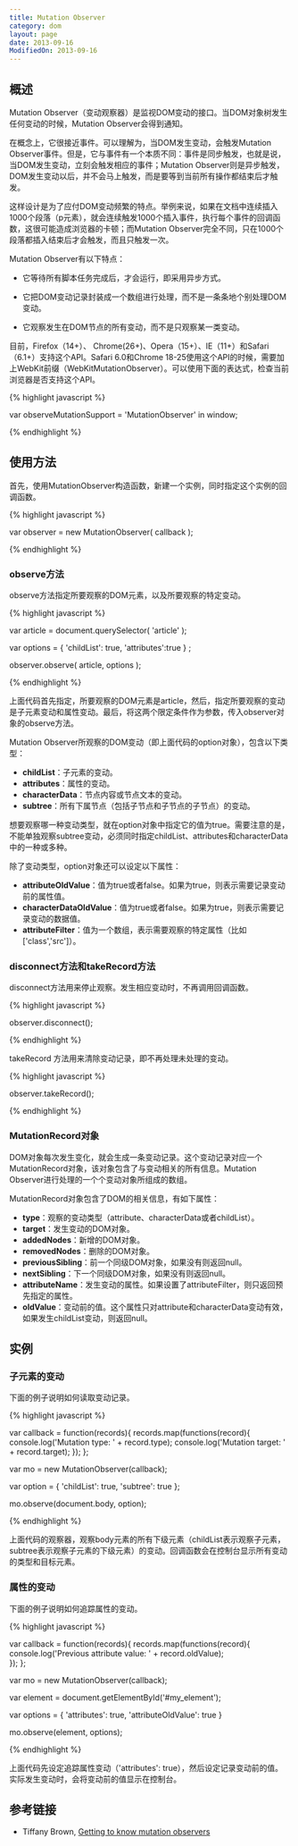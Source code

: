 ```yaml
---
title: Mutation Observer
category: dom
layout: page
date: 2013-09-16
ModifiedOn: 2013-09-16
---
```


## 概述

Mutation Observer（变动观察器）是监视DOM变动的接口。当DOM对象树发生任何变动的时候，Mutation Observer会得到通知。

在概念上，它很接近事件。可以理解为，当DOM发生变动，会触发Mutation Observer事件。但是，它与事件有一个本质不同：事件是同步触发，也就是说，当DOM发生变动，立刻会触发相应的事件；Mutation Observer则是异步触发，DOM发生变动以后，并不会马上触发，而是要等到当前所有操作都结束后才触发。

这样设计是为了应付DOM变动频繁的特点。举例来说，如果在文档中连续插入1000个段落（p元素），就会连续触发1000个插入事件，执行每个事件的回调函数，这很可能造成浏览器的卡顿；而Mutation Observer完全不同，只在1000个段落都插入结束后才会触发，而且只触发一次。

Mutation Observer有以下特点：

- 它等待所有脚本任务完成后，才会运行，即采用异步方式。

- 它把DOM变动记录封装成一个数组进行处理，而不是一条条地个别处理DOM变动。

- 它观察发生在DOM节点的所有变动，而不是只观察某一类变动。

目前，Firefox（14+）、 Chrome(26+)、Opera（15+）、IE（11+）和Safari（6.1+）支持这个API。Safari 6.0和Chrome 18-25使用这个API的时候，需要加上WebKit前缀（WebKitMutationObserver）。可以使用下面的表达式，检查当前浏览器是否支持这个API。

{% highlight javascript %}

var observeMutationSupport = 'MutationObserver' in window;

{% endhighlight %}

## 使用方法

首先，使用MutationObserver构造函数，新建一个实例，同时指定这个实例的回调函数。

{% highlight javascript %}

var observer = new MutationObserver( callback );

{% endhighlight %}

### observe方法

observe方法指定所要观察的DOM元素，以及所要观察的特定变动。

{% highlight javascript %}

var article = document.querySelector( 'article' );

var  options = {
    'childList': true,
    'attributes':true
} ;

observer.observe( article, options );

{% endhighlight %}

上面代码首先指定，所要观察的DOM元素是article，然后，指定所要观察的变动是子元素变动和属性变动。最后，将这两个限定条件作为参数，传入observer对象的observe方法。

Mutation Observer所观察的DOM变动（即上面代码的option对象），包含以下类型：

- **childList**：子元素的变动。
- **attributes**：属性的变动。
- **characterData**：节点内容或节点文本的变动。
- **subtree**：所有下属节点（包括子节点和子节点的子节点）的变动。

想要观察哪一种变动类型，就在option对象中指定它的值为true。需要注意的是，不能单独观察subtree变动，必须同时指定childList、attributes和characterData中的一种或多种。

除了变动类型，option对象还可以设定以下属性：

- **attributeOldValue**：值为true或者false。如果为true，则表示需要记录变动前的属性值。
- **characterDataOldValue**：值为true或者false。如果为true，则表示需要记录变动的数据值。
- **attributeFilter**：值为一个数组，表示需要观察的特定属性（比如['class','src']）。

### disconnect方法和takeRecord方法

disconnect方法用来停止观察。发生相应变动时，不再调用回调函数。

{% highlight javascript %}

observer.disconnect();
		
{% endhighlight %}

takeRecord 方法用来清除变动记录，即不再处理未处理的变动。

{% highlight javascript %}

observer.takeRecord();
		
{% endhighlight %}

### MutationRecord对象

DOM对象每次发生变化，就会生成一条变动记录。这个变动记录对应一个MutationRecord对象，该对象包含了与变动相关的所有信息。Mutation Observer进行处理的一个个变动对象所组成的数组。

MutationRecord对象包含了DOM的相关信息，有如下属性：

- **type**：观察的变动类型（attribute、characterData或者childList）。
- **target**：发生变动的DOM对象。
- **addedNodes**：新增的DOM对象。
- **removedNodes**：删除的DOM对象。
- **previousSibling**：前一个同级DOM对象，如果没有则返回null。
- **nextSibling**：下一个同级DOM对象，如果没有则返回null。
- **attributeName**：发生变动的属性。如果设置了attributeFilter，则只返回预先指定的属性。
- **oldValue**：变动前的值。这个属性只对attribute和characterData变动有效，如果发生childList变动，则返回null。

## 实例

### 子元素的变动

下面的例子说明如何读取变动记录。

{% highlight javascript %}

var callback = function(records){
    records.map(functions(record){
    	console.log('Mutation type: ' + record.type); 
    	console.log('Mutation target: ' + record.target);
    });
};

var mo = new MutationObserver(callback);

var option = {
    'childList': true, 
    'subtree': true
};

mo.observe(document.body, option);

{% endhighlight %}

上面代码的观察器，观察body元素的所有下级元素（childList表示观察子元素，subtree表示观察子元素的下级元素）的变动。回调函数会在控制台显示所有变动的类型和目标元素。

### 属性的变动

下面的例子说明如何追踪属性的变动。

{% highlight javascript %}

var callback = function(records){
    records.map(functions(record){
    	console.log('Previous attribute value: ' + record.oldValue);  
    });
};

var mo = new MutationObserver(callback);

var element = document.getElementById('#my_element');

var options = {
    'attributes': true,
    'attributeOldValue': true 
}

mo.observe(element, options);

{% endhighlight %}

上面代码先设定追踪属性变动（'attributes': true），然后设定记录变动前的值。实际发生变动时，会将变动前的值显示在控制台。

## 参考链接

- Tiffany Brown, [Getting to know mutation observers](http://dev.opera.com/articles/view/mutation-observers-tutorial/)

